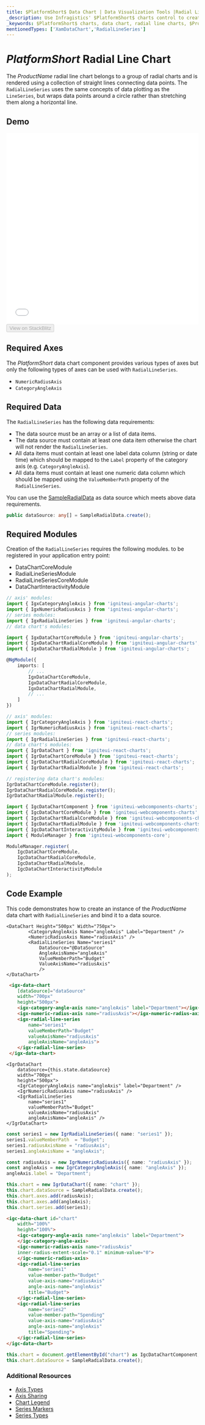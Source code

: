 ```yaml
---
title: $PlatformShort$ Data Chart | Data Visualization Tools |Radial Line Chart | Data Binding | Infragistics
_description: Use Infragistics' $PlatformShort$ charts control to create radial line charts. Learn about our $ProductName$ graph types!
_keywords: $PlatformShort$ charts, data chart, radial line charts, $ProductName$, Infragistics
mentionedTypes: ['XamDataChart','RadialLineSeries']
---
```

# $PlatformShort$ Radial Line Chart

The $ProductName$ radial line chart belongs to a group of radial charts and is rendered using a collection of straight lines connecting data points. The `RadialLineSeries` uses the same concepts of data plotting as the `LineSeries`, but wraps data points around a circle rather than stretching them along a horizontal line.

## Demo

<div class="sample-container loading" style="height: 500px">
    <iframe id="data-chart-type-radial-series-iframe" src='{environment:dvDemosBaseUrl}/charts/data-chart-type-radial-line-series' width="100%" height="100%" seamless frameBorder="0" onload="onXPlatSampleIframeContentLoaded(this);"></iframe>
</div>
<div>
    <button data-localize="stackblitz" disabled class="stackblitz-btn" data-iframe-id="data-chart-type-radial-series-iframe" data-demos-base-url="{environment:dvDemosBaseUrl}">View on StackBlitz
    </button>
<sample-button src="charts/data-chart/type-radial-line-series"></sample-button>

</div>

<div class="divider--half"></div>

## Required Axes
The $PlatformShort$ data chart component provides various types of axes but only the following types of axes can be used with `RadialLineSeries`.

- `NumericRadiusAxis`
- `CategoryAngleAxis`

## Required Data

The `RadialLineSeries` has the following data requirements:
- The data source must be an array or a list of data items.
- The data source must contain at least one data item otherwise the chart will not render the `RadialLineSeries`.
- All data items must contain at least one label data column (string or date time) which should be mapped to the `Label` property of the category axis (e.g. `CategoryAngleAxis`).
- All data items must contain at least one numeric data column which should be mapped using the `ValueMemberPath` property of the `RadialLineSeries`.


You can use the [SampleRadialData](data-chart-data-sources-radial.md) as data source which meets above data requirements.

```ts
public dataSource: any[] = SampleRadialData.create();
```

## Required Modules

Creation of the `RadialLineSeries` requires the following modules<!-- Angular, React, WebComponents -->.<!-- end: Angular, React, WebComponents --><!-- Blazor --> to be registered in your application entry point:

* DataChartCoreModule
* RadialLineSeriesModule
* RadialLineSeriesCoreModule
* DataChartInteractivityModule
<!-- end: Blazor -->

```ts
// axis' modules:
import { IgxCategoryAngleAxis } from 'igniteui-angular-charts';
import { IgxNumericRadiusAxis } from 'igniteui-angular-charts';
// series modules:
import { IgxRadialLineSeries } from 'igniteui-angular-charts';
// data chart's modules:

import { IgxDataChartCoreModule } from 'igniteui-angular-charts';
import { IgxDataChartRadialCoreModule } from 'igniteui-angular-charts';
import { IgxDataChartRadialModule } from 'igniteui-angular-charts';

@NgModule({
    imports: [
        // ...
        IgxDataChartCoreModule,
        IgxDataChartRadialCoreModule,
        IgxDataChartRadialModule,
        // ...
    ]
})
```


```ts
// axis' modules:
import { IgrCategoryAngleAxis } from 'igniteui-react-charts';
import { IgrNumericRadiusAxis } from 'igniteui-react-charts';
// series modules:
import { IgrRadialLineSeries } from 'igniteui-react-charts';
// data chart's modules:
import { IgrDataChart } from 'igniteui-react-charts';
import { IgrDataChartCoreModule } from 'igniteui-react-charts';
import { IgrDataChartRadialCoreModule } from 'igniteui-react-charts';
import { IgrDataChartRadialModule } from 'igniteui-react-charts';

// registering data chart's modules:
IgrDataChartCoreModule.register();
IgrDataChartRadialCoreModule.register();
IgrDataChartRadialModule.register();
```

```ts
import { IgcDataChartComponent } from 'igniteui-webcomponents-charts';
import { IgcDataChartCoreModule } from 'igniteui-webcomponents-charts';
import { IgcDataChartRadialCoreModule } from 'igniteui-webcomponents-charts';
import { IgcDataChartRadialModule } from 'igniteui-webcomponents-charts';
import { IgcDataChartInteractivityModule } from 'igniteui-webcomponents-charts';
import { ModuleManager } from 'igniteui-webcomponents-core';

ModuleManager.register(
    IgcDataChartCoreModule,
    IgcDataChartRadialCoreModule,
    IgcDataChartRadialModule,
    IgcDataChartInteractivityModule
);
```

## Code Example
This code demonstrates how to create an instance of the $ProductName$ data chart with `RadialLineSeries` and bind it to a data source.

```razor
<DataChart Height="500px" Width="750px">
        <CategoryAngleAxis Name="angleAxis" Label="Department" />
        <NumericRadiusAxis Name="radiusAxis" />
        <RadialLineSeries Name="series1"
            DataSource="@DataSource"
            AngleAxisName="angleAxis"
            ValueMemberPath="Budget"
            ValueAxisName="radiusAxis"
            />
</DataChart>
```

```html
 <igx-data-chart
    [dataSource]="dataSource"
    width="700px"
    height="500px">
    <igx-category-angle-axis name="angleAxis" label="Department"></igx-category-angle-axis>
    <igx-numeric-radius-axis name="radiusAxis"></igx-numeric-radius-axis>
    <igx-radial-line-series
        name="series1"
        valueMemberPath="Budget"
        valueAxisName="radiusAxis"
        angleAxisName="angleAxis">
    </igx-radial-line-series>
 </igx-data-chart>
```

```tsx
<IgrDataChart
    dataSource={this.state.dataSource}
    width="700px"
    height="500px">
    <IgrCategoryAngleAxis name="angleAxis" label="Department" />
    <IgrNumericRadiusAxis name="radiusAxis" />
    <IgrRadialLineSeries
        name="series1"
        valueMemberPath="Budget"
        valueAxisName="radiusAxis"
        angleAxisName="angleAxis" />
</IgrDataChart>
```

```ts
const series1 = new IgrRadialLineSeries({ name: "series1" });
series1.valueMemberPath  = "Budget";
series1.radiusAxisName = "radiusAxis";
series1.angleAxisName = "angleAxis";

const radiusAxis = new IgrNumericRadiusAxis({ name: "radiusAxis" });
const angleAxis = new IgrCategoryAngleAxis({ name: "angleAxis" });
angleAxis.label = "Department";

this.chart = new IgrDataChart({ name: "chart" });
this.chart.dataSource = SampleRadialData.create();
this.chart.axes.add(radiusAxis);
this.chart.axes.add(angleAxis);
this.chart.series.add(series1);
```

```html
<igc-data-chart id="chart"
    width="100%"
    height="100%">
    <igc-category-angle-axis name="angleAxis" label="Department">
    </igc-category-angle-axis>
    <igc-numeric-radius-axis name="radiusAxis"
    inner-radius-extent-scale="0.1" minimum-value="0">
    </igc-numeric-radius-axis>
    <igc-radial-line-series
        name="series1"
        value-member-path="Budget"
        value-axis-name="radiusAxis"
        angle-axis-name="angleAxis"
        title="Budget">
    </igc-radial-line-series>
    <igc-radial-line-series
        name="series2"
        value-member-path="Spending"
        value-axis-name="radiusAxis"
        angle-axis-name="angleAxis"
        title="Spending">
    </igc-radial-line-series>
</igc-data-chart>
```

```ts
this.chart = document.getElementById("chart") as IgcDataChartComponent;
this.chart.dataSource = SampleRadialData.create();
```

### Additional Resources

- [Axis Types](data-chart-axis-types.md)
- [Axis Sharing](data-chart-axis-sharing.md)
- [Chart Legend](data-chart-legends.md)
- [Series Markers](data-chart-series-markers.md)
- [Series Types](data-chart-series-types.md)

